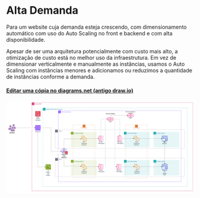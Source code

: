 # Alta Demanda

Para um website cuja demanda esteja crescendo, com dimensionamento automático com uso do Auto Scaling no front e backend e com alta disponibilidade.

Apesar de ser uma arquitetura potencialmente com custo mais alto, a otimização de custo está no melhor uso da infraestrutura. 
Em vez de dimensionar verticalmente e manualmente as instâncias, usamos o Auto Scaling com instâncias menores e adicionamos ou reduzimos a quantidade de instâncias conforme a demanda.



#### [Editar uma cópia no diagrams.net (antigo draw.io)](https://viewer.diagrams.net/?tags=%7B%7D&lightbox=1&highlight=0000ff&edit=_blank&layers=1&nav=1&title=diagrama-alta-demanda.drawio#R%3Cmxfile%3E%3Cdiagram%20name%3D%22P%C3%A1gina-1%22%20id%3D%22BBM7HmE_G74GKGTS61Dw%22%3E7V1td5o%2BG%2F80nnPfL%2BwhPPtSUbdu69bVbmv3xoMQlQ6JA2x1L%2Fzs%2F4QHBRKRVkTn6HZac4EhJtfvek5sCNps%2Bc7V59MbZEK7wXPmsiF0GzzfBIIs47%2BEtApJgOcjysS1zJDGbQkD6w%2BMboypC8uEXkQLST5Ctm%2FN00QDOQ40%2FBRNd130kr5tjGwzRZjrE5gaBiEMDN2G1G0%2FLNOfhlSVV7b099CaTOMnA7kVXpnp8c1Rx95UN9FLgiT0GoLmIuSHr2ZLDdpk%2BtLz0t9xdTMwFzp%2BkTeg8e3N%2FQ9%2FcDu0fsv2TfPnu3upGX2MZ91eRB9YQ46vY1L7xyAat7%2BKJ2OOLMcPJlTq4P%2F4eRrXkPAVjbSueClDyLaVNAHQLdJHmpBtK2kCyHYPMs8H2QEmCFQr1T2XeT6XGCD%2BL3TQwrctB2ob1uMwceLqpoWXREM2cjHNQQ6evc7Un9m4BfDLl6nlw8FcN8isvmDgYNoYz3rE%2FICP29HEk14Nsir4WW7UDlYCur1nGC5IeI9t63PPGm3e5UJj4XrWM7yDXtg5oWJGnJPXs%2BWEoPZKf%2FHEq4mLFvNg%2BNf4WcyrQ90w0IIwW8fzXfQLxh%2BxwQtaFwNbJAO3bDvz0Z%2Bh61sYUW3bmpCefUQepEctG46DHvF8WM7kU9DqClw0B6xHmLo3hWb0YWgURMAgT4XLBClCxTuIZtB3V%2FiW6KrAc2L4nkhINcUIsi9bxANJirAyTcBdlSJppkdiZrLpfYtE%2FCIC4yuACQQKmXdwYjU0odEWEL4w2L681Rc2%2Bfs%2FT29C3fOb4P81dGvoJqHrYt4h12jkclxbbMsZ5JpwjHnKLw%2B8QFR6nXYSvKAk8AoApMCL14DCrtBiYFeRweHYvf2B%2Foju4E%2FPmX3rf%2B5YA%2B5h1qSh2%2BDlYDZH%2BMWEvPjmLQL8AtdCXnwVP2xzAwVg7xf0jekOHgIhb4T2BZeVkQkGTi9%2FxOC2PoL2LfIsP%2BCRrgFJ54nF%2F5S5YYR8H812cgcTXDHLbDrP8jIajy0DXi086Hrh7wxTYjZqyyrXUcvhHL6lqGnOiU23BOsoHINxuMP5xrHA4qndRvrTw2r62H3y5%2BB7UwIU4wRWGDeYWhDbrfiFrzum7poUdySWGOEpGNsBJ4xsZPwibEf%2BDkKQvkKSeZt3cCzJMQ5%2BNle%2BkLt9MpeACyQYthXMDdT1kYfshQ%2FbrhE%2FglC3LZ5e7W5XEEVt84DY%2FuauCAfYC8Myr0n31qi3Xnx8NK70p3tyMwWUrNpjqj6W%2BmOqQFoNpm4LFBPjCVkii6bQREDfFusymsiisRR39t2A8W6QefdutZkR9fhfnzB9Wga9UZRklanuzcMHj60l6ZutEV3ooYVrwFAfYl3qsTSjF6KK1tAR39%2BTEXT5soxMIS1tRJESNhJD2EglCBu250e7flj36DMy687Imwcfm2v%2FbLbzVVGFltTbHZdn3cJKzrKxfBr%2BCcdCiTNJlDpHdmE2jyjdChIFLsVdmETwnDWEeImnWQyox%2BIxmdtpCZGZCcI28eTIvxcoNHwEGf9gxZIghTbR91s8DA5wV8E%2FPCIgJ0ynsMcd1lPt%2FpyD%2BwNO5f48zw2ehXlVE%2Fv9%2FlEx3253lMBkLT1sIcppzMcKJgl4oLZowMsxsXQLVmQplQwUoWO2SWCW%2BAK27nmWkWayrd1IJgqaExizE3L9KZogR7d7W2pnhp71kHFAqOutP8k28nU%2F0TahDZNtaFrJJjGUN8%2BOYsqJy8SubjvWTI%2BsF7b4zpWF5APlLm9Bg8CFNh7FczpMzVrQ6Am3BHdb7pE44UpM%2FAjpEJgipjsM7amoj2SQOdOtrICrFi%2FziiBKKu62lbZ5lHSvvu5OoE%2F1itlDXyVui4R33mdhPWbLyGGHW7bezPbbOV2gnfw%2BtjFIqgOSkBzmKxN5x%2FfTBKZrneO4OUnzJ%2BuzETFYvh%2BXcRR3%2BXGI19bvF5Pfc%2FRCPgTajIMVRXsl6oqLVVFKMxOg7XTASTQuBf5wmcqMJjEiwbRMtW1r7sEd%2FJJgOsp%2FYkf9mCxDbo1FMWYCMujjLUMTSBnlBhgGLa%2FSCxHTSlduPLUOg8Wo6cIA8HMSzuu0RzY2GWrrs7Y%2Bk9anR7ojruf25kEAMKaAxgJTabcByMbkMb3P9%2BWeWp5tyouqCgqk1ErCNIglV%2BykcjKNaJbNA8qIgjAxLedi2rWedbOGcw3nw%2BDMTLFhek%2Fuy32lPDjTSbajwlkWpHODM6ADTrcExD6Bs7cYOdCv0VyjuUYzjeZWHEM4HzTzIoXmuy7Jh95gL8Vqtn8e373elwbN9aYP95yFjqhq%2BzOgw1F3PXxQltcv11YjkwF9VcpuB84ryeTtqGlgZPdMb2g5nq87ZNXekr3L1x2FIaNm4q8KBZi4PCwVwBOPBJe4ECZZPvCzuaeSpE7flZ%2B%2BKysEwmeip3EXqYyeyAjwl5LRY%2FNYHQSp7aw6CHJQECSbrFBZgc2K%2FSY6xlzHQWpE155TEUTLgnyGiKZ9pzoSUuO5xnORSAh%2FfnjmGc7dwg82AuEJJuGJo8RCdjOTFhcb5HpueIhDLxwgi61AbrggWQquSH2gUN69xPD%2FD8FOEqdYFuwJ%2FuBxmaosBzUYReopSq6mSHmhY2vZxe2oRS7d6j6eBjKjWD1x0t4g0ucP2lp%2FaH55Xr37cFR1KaUDjYBRt7bZ%2FpsKnMQlAYeA6%2BVdz3cX6i%2F09Wnx3Z75hn1tNYFKoWd%2F3Vm6Tm17zycU8CZZhifo%2B6toKQkU0oqihGKysCwrT2xEhn1YaZV3YzS3e8vTCtedHSbuaIekpxHCteP5wc4p3jEs%2FFie6%2BjGL%2BiYx5F%2FZxQL7nWVsKt8GD852hqaHx%2Ft2zm1G%2BbyYsFxHNhjKIICgeCSRJqS8QAkQIu0Y23uYMOnRfvzX0nm5PJRogBJ6exFCbzV1h%2B%2FXNsWbHKXj5LfC7h4Y6qkrKpKJa30ZTq5KB%2BpqJJdvkub0z3n2SL1uzfQ8fQJnNVQCaEyudPWvTYY%2BjK3vnyozKDnBUfCnBAsgpreKlilOmHbx%2FKl2sexgNlvHwtnZR%2FH404dD2LAEawFGFOASa568%2B3z1KsFWBUCTJLTEbST28MCXeebh46kXAJqASAIFOuT4p3gZyf%2Fs5g2g4kN9%2FMkP7lf5GJfyPXjzXURdya228VIx6S%2BZccfFi4t%2FyEYQUsRo%2FZj0Jai1i10LbwOG0bC7OKuHpKNxP2kmX3DFoui2V1LNyv5g%2FMJVSXi42Pj9or4VkERn9oKxIoCx8TX7dHbve0txftlbF4rsE3zX4cDODYUprC7VnzdXvofOhVBIebwvVCIzYt%2FAApqHSnJtZ46dnc9eFijr55gXL71dPpIiSynY4mx%2BjpVpESkQ4nJjc6z0NlwSCR%2BhsWwXsGe54C3%2F8E9z1PkWn8ILZ7O4zFhduM%2BxYMtRtkprxyJB2O%2FIM9eibPLGT5I4raMKducNBydCtFIHubLDOakA58CK%2FLJcoWOhWeedoXa8zmp2A1kLc99QroZpNVsklhxjwNnpvDVt%2BMY2ngUw1E8hkPOKKQkBVuHsFQEZdPmFwPssXAPFypySzCM%2FZn8D5a2Xn25H0Lp4ZEhRmgI5INuv9Q4WZrrdX5Myexa7JS5F31cBfvuPp3xrYxdPvuaMi%2Fy5l72%2Fb7uriV0821xLwmVsG8sqdOGF88oSxEZSu9Y23l42jOpU1RsjvnxRVsvZcQpA86%2BfB%2FlHCK82RQVL9IVktVGeOl65zx0%2FJMhrW0Y6zFimJJDWj1JW%2Fe%2BLef3UCe1R5WEtCI%2BrKO7W4%2B9zg3WmuNsNYekcHE1%2FdnoDqnWHeWkQ7bA%2BopVwQ%2Fh%2FfO3z8qwKlVQNLsRC8jzVQX0EZetHfbWnqM0y9IpPA2RdCU2mc4Z%2BYWFk0tawUkdF65kCh7PYRvdtdaytYc5VC9fyRx%2BPEdZO605Lh17lQAdez3WCR3sOroWBYkK6uhS%2B4RSSmB7%2FnJAToj9SuS1WNR0P9neFOYq8gWyEZd4IGv63AKhRZ9GUulxrHTst94QWW%2BIrHJD5OuP7Jcz3zQIFMbG4or3Pgqn0EnF9AsoqEkKx4DUUymSvGEX2OPYdzEO602OG2gKM209VuCvx3cr5fIt6gM3Ob5BTKlpMcWrAm04V7oBRfr7hVTh2ktwVkKKLv%2BqhVS9E%2FsMhZQkMbz7SoWU8vcLqdiV3W9KiWclpeJx1%2BdF1KbUOUkpEbT4MzOlxL9fSomFpVTRTE81kUP60IE7DDGSl5doL7z%2BHuMU7XTfY5yRq5vvjNxdclmGzKPqPpNo2nOcYJnfkuwSDh1KjCrRKr4lGSj0d7JXKi4ZB%2BMKxIhYYCOC5GebBLRWgGEYWRoAryaq4fyXwHlzzPS%2FAWdvJ5CjAziZu2Yiwl0EOG6H9VuGBBAyEkCSTiwBzvhswMJenVzQXio9Pr6n3oVd7CJsEvWbPZB8ZhkP%2B0ZX5jqfJDd%2FonUuWgtb8TpLSrnf3MtO3xeoFD%2Bj9P0bbKiWlJlVevvmsTL1zBk%2FyelR7KL3%2BEp32dhWwHdXicary%2BG3XQWtVbKV7ezNcM9zJ5Noz7Nhz8QJZpQSXhT%2B%2BFa8NzrWXnx1lTLsGS9w%2BtHfPOMCaGWOlK6wNok54ydJV56HpGJ%2BhznjFOo8iXYukoou0Lgs3Ahx%2Ffq54OYkGbT8LQ5vsBSa3BXHCRkQymdpL%2BS6EUeHIW66CPlJ%2B55EKm6QCckd%2FwE%3D%3C%2Fdiagram%3E%3C%2Fmxfile%3E)

![exemplo-alta-demanda](./exemplo-alta-demanda.png)